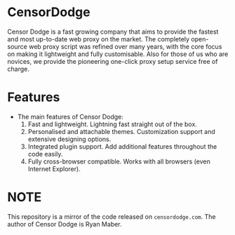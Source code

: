 # CensorDodge
Censor Dodge is a fast growing company that aims to provide the fastest and most up-to-date web proxy on the market.
The completely open-source web proxy script was refined over many years, with the core focus on making it lightweight and fully customisable. Also for those of us who are novices, we provide the pioneering one-click proxy setup service free of charge.

# Features
* The main features of Censor Dodge:
    1. Fast and lightweight. Lightning fast straight out of the box.
	2. Personalised and attachable themes. Customization support and extensive designing options.
	3. Integrated plugin support. Add additional features throughout the code easily.
	4. Fully cross-browser compatible. Works with all browsers (even Internet Explorer).

# NOTE
This repository is a mirror of the code released on `censordodge.com`. The author of Censor Dodge is Ryan Maber.
